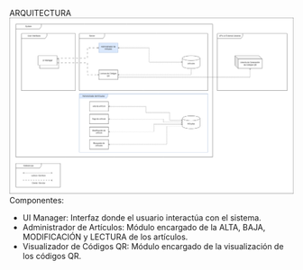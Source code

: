 ARQUITECTURA
![Architecture Diagram](https://github.com/luanaelverdi/TPInicialLabo/blob/main/assets/diagrama_arquitectura.png)
Componentes:
 - UI Manager: Interfaz donde el usuario interactúa con el sistema.
 - Administrador de Artículos: Módulo encargado de la ALTA, BAJA, MODIFICACIÓN y LECTURA de los artículos.
 - Visualizador de Códigos QR: Módulo encargado de la visualización de los códigos QR.